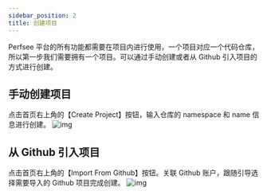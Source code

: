 ```yaml
---
sidebar_position: 2
title: 创建项目
---
```


Perfsee 平台的所有功能都需要在项目内进行使用，一个项目对应一个代码仓库，所以第一步我们需要拥有一个项目。可以通过手动创建或者从 Github 引入项目的方式进行创建。

## 手动创建项目

点击首页右上角的【Create Project】按钮，输入仓库的 namespace 和 name 信息进行创建。
![img](/create-project.png)

## 从 Github 引入项目

点击首页右上角的【Import From Github】按钮。关联 Github 账户，跟随引导选择需要导入的 Github 项目完成创建。
![img](/import-project.png)
